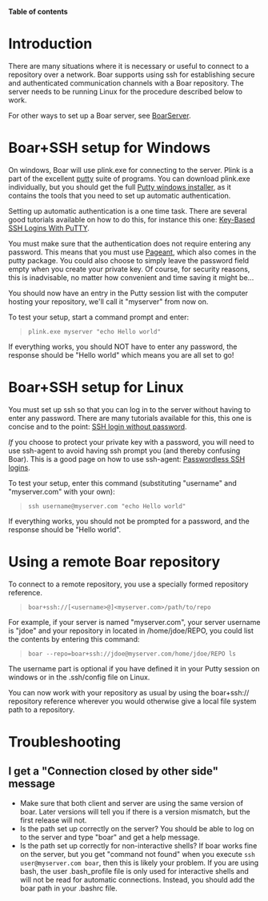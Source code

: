 **Table of contents**


# Introduction

There are many situations where it is necessary or useful to connect to a repository over a network. Boar supports using ssh for establishing secure and authenticated communication channels with a Boar repository.  The server needs to be running Linux for the procedure described below to work.

For other ways to set up a Boar server, see [BoarServer](BoarServer.md).

# Boar+SSH setup for Windows

On windows, Boar will use plink.exe for connecting to the server. Plink is a part of the excellent [putty](http://www.chiark.greenend.org.uk/~sgtatham/putty/) suite of programs. You can download plink.exe individually, but you should get the full [Putty windows installer](http://the.earth.li/~sgtatham/putty/latest/x86/putty-0.62-installer.exe), as it contains the tools that you need to set up automatic authentication.

Setting up automatic authentication is a one time task. There are several good tutorials available on how to do this, for instance this one: [Key-Based SSH Logins With PuTTY](https://www.howtoforge.com/ssh_key_based_logins_putty).

You must make sure that the authentication does not require entering any password. This means that you must use [Pageant](http://the.earth.li/~sgtatham/putty/0.62/htmldoc/Chapter9.html#pageant), which also comes in the putty package. You could also choose to simply leave the password field empty when you create your private key. Of course, for security reasons, this is inadvisable, no matter how convenient and time saving it might be...

You should now have an entry in the Putty session list with the computer hosting your repository, we'll call it "myserver" from now on.

To test your setup, start a command prompt and enter:

> `plink.exe myserver "echo Hello world"`

If everything works, you should NOT have to enter any password, the  response should be "Hello world" which means you are all set to go!


# Boar+SSH setup for Linux

You must set up ssh so that you can log in to the server without having to enter any password. There are many tutorials available for this, this one is concise and to the point: [SSH login without password](http://www.linuxproblem.org/art_9.html).

_If_ you choose to protect your private key with a password, you will need to use ssh-agent to avoid having ssh prompt you (and thereby confusing Boar). This is a good page on how to use ssh-agent: [Passwordless SSH logins](http://www.cs.utah.edu/~bigler/code/sshkeys.html).

To test your setup, enter this command (substituting "username" and "myserver.com" with your own):

> `ssh username@myserver.com "echo Hello world"`

If everything works, you should not be prompted for a password, and the response should be "Hello world".

# Using a remote Boar repository

To connect to a remote repository, you use a specially formed repository reference.

> `boar+ssh://[<username>@]<myserver.com>/path/to/repo`

For example, if your server is named "myserver.com", your server username is "jdoe" and your repository in located in /home/jdoe/REPO, you could list the contents by entering this command:

> `boar --repo=boar+ssh://jdoe@myserver.com/home/jdoe/REPO ls`

The username part is optional if you have defined it in your Putty session on windows or in the .ssh/config file on Linux.

You can now work with your repository as usual by using the boar+ssh:// repository reference wherever you would otherwise give a local file system path to a repository.

# Troubleshooting

## I get a "Connection closed by other side" message

  * Make sure that both client and server are using the same version of boar. Later versions will tell you if there is a version mismatch, but the first release will not.
  * Is the path set up correctly on the server? You should be able to log on to the server and type "boar" and get a help message.
  * Is the path set up correctly for non-interactive shells? If boar works fine on the server, but you get "command not found" when you execute `ssh user@myserver.com boar`, then this is likely your problem. If you are using bash, the user .bash\_profile file is only used for interactive shells and will not be read for automatic connections. Instead, you should add the boar path in your .bashrc file.